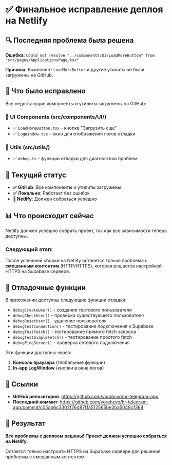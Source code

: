 # ✅ Финальное исправление деплоя на Netlify

## 🔍 Последняя проблема была решена

**Ошибка**: `Could not resolve "../components/UI/LoadMoreButton" from "src/pages/ApplicationsPage.tsx"`

**Причина**: Компонент `LoadMoreButton` и другие утилиты не были загружены на GitHub.

## 🚀 Что было исправлено

Все недостающие компоненты и утилиты загружены на GitHub:

### 📁 UI Components (src/components/UI/)
- ✅ `LoadMoreButton.tsx` - кнопка "Загрузить еще"
- ✅ `LogWindow.tsx` - окно для отображения логов отладки

### 📁 Utils (src/utils/)
- ✅ `debug.ts` - функции отладки для диагностики проблем

## 🎯 Текущий статус

- **✅ GitHub**: Все компоненты и утилиты загружены
- **✅ Локально**: Работает без ошибок
- **🔄 Netlify**: Должен собраться успешно

## 📊 Что происходит сейчас

Netlify должен успешно собрать проект, так как все зависимости теперь доступны.

### Следующий этап:
После успешной сборки на Netlify останется только проблема с **смешанным контентом** (HTTP/HTTPS), которая решается настройкой HTTPS на Supabase сервере.

## 🔧 Отладочные функции

В приложении доступны следующие функции отладки:

- `debugCreateUser()` - создание тестового пользователя
- `debugCheckUser()` - проверка существующего пользователя
- `debugResetUser()` - удаление пользователя
- `debugTestConnection()` - тестирование подключения к Supabase
- `debugTestFetch()` - тестирование прямого fetch запроса
- `debugTestSimpleFetch()` - тестирование простого fetch
- `debugPingServer()` - проверка сетевого подключения

Эти функции доступны через:
1. **Консоль браузера** (глобальные функции)
2. **In-app LogWindow** (кнопки в окне логов)

## 🔗 Ссылки

- **GitHub репозиторий**: https://github.com/vorahcvo/hr-telegram-app
- **Последний коммит**: https://github.com/vorahcvo/hr-telegram-app/commit/c05ab6c3302f76d87f1a512565be2ba5048c1364

## 🎉 Результат

**Все проблемы с деплоем решены! Проект должен успешно собраться на Netlify.**

Остается только настроить HTTPS на Supabase сервере для решения проблемы с смешанным контентом.